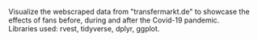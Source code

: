 Visualize the webscraped data from "transfermarkt.de" to showcase the effects of fans before, during and after the Covid-19 pandemic.  
Libraries used: rvest, tidyverse, dplyr, ggplot.
